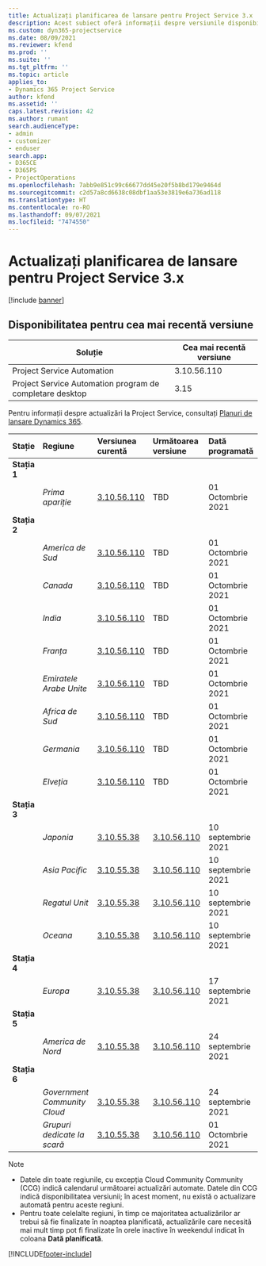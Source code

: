 ```yaml
---
title: Actualizați planificarea de lansare pentru Project Service 3.x
description: Acest subiect oferă informații despre versiunile disponibile și viitoare ale Dynamics 365 Project Service Automation.
ms.custom: dyn365-projectservice
ms.date: 08/09/2021
ms.reviewer: kfend
ms.prod: ''
ms.suite: ''
ms.tgt_pltfrm: ''
ms.topic: article
applies_to:
- Dynamics 365 Project Service
author: kfend
ms.assetid: ''
caps.latest.revision: 42
ms.author: rumant
search.audienceType:
- admin
- customizer
- enduser
search.app:
- D365CE
- D365PS
- ProjectOperations
ms.openlocfilehash: 7abb9e851c99c66677dd45e20f5b8bd179e9464d
ms.sourcegitcommit: c2d57a8cd6638c08dbf1aa53e3819e6a736ad118
ms.translationtype: HT
ms.contentlocale: ro-RO
ms.lasthandoff: 09/07/2021
ms.locfileid: "7474550"
---
```

# <a name="update-release-schedule-for-project-service-3x"></a>Actualizați planificarea de lansare pentru Project Service 3.x

[!include [banner](../includes/psa-now-project-operations.md)]

## <a name="latest-version-availability"></a>Disponibilitatea pentru cea mai recentă versiune

| Soluție  | Cea mai recentă versiune |
|-------|----|
| Project Service Automation    | 3.10.56.110 |
| Project Service Automation program de completare desktop                | 3.15          |

Pentru informații despre actualizări la Project Service, consultați [Planuri de lansare Dynamics 365](/dynamics365/release-plans/). 

| Stație  | Regiune | Versiunea curentă | Următoarea versiune |  Dată programată
| :---   | :---   | :---   | :---   |:---   |         
|<strong>Stația 1</strong> | |  |  | |
| | <i>Prima apariție</i> | [3.10.56.110](whats-new-ur-35.md) | TBD | 01 Octombrie 2021
|<strong>Stația 2</strong> | |  |  | |
| | <i>America de Sud</i> | [3.10.56.110](whats-new-ur-35.md) | TBD | 01 Octombrie 2021
| | <i>Canada</i> | [3.10.56.110](whats-new-ur-35.md) | TBD | 01 Octombrie 2021
| | <i>India</i> | [3.10.56.110](whats-new-ur-35.md) | TBD | 01 Octombrie 2021
| | <i>Franța</i> | [3.10.56.110](whats-new-ur-35.md) | TBD | 01 Octombrie 2021
| | <i>Emiratele Arabe Unite</i> | [3.10.56.110](whats-new-ur-35.md) | TBD | 01 Octombrie 2021
| | <i>Africa de Sud</i> | [3.10.56.110](whats-new-ur-35.md) | TBD | 01 Octombrie 2021
| | <i>Germania</i> | [3.10.56.110](whats-new-ur-35.md) | TBD | 01 Octombrie 2021
| | <i>Elveția</i> | [3.10.56.110](whats-new-ur-35.md) | TBD | 01 Octombrie 2021
|<strong>Stația 3</strong> | |  |  | |
| | <i>Japonia</i> | [3.10.55.38](whats-new-ur-34.md) | [3.10.56.110](whats-new-ur-35.md) | 10 septembrie 2021
| | <i>Asia Pacific</i> | [3.10.55.38](whats-new-ur-34.md) | [3.10.56.110](whats-new-ur-35.md) | 10 septembrie 2021
| | <i>Regatul Unit</i> | [3.10.55.38](whats-new-ur-34.md) | [3.10.56.110](whats-new-ur-35.md) | 10 septembrie 2021
| | <i>Oceana</i> | [3.10.55.38](whats-new-ur-34.md) | [3.10.56.110](whats-new-ur-35.md) | 10 septembrie 2021
|<strong>Stația 4</strong> | |  |  | |
| | <i>Europa</i> | [3.10.55.38](whats-new-ur-34.md) | [3.10.56.110](whats-new-ur-35.md) | 17 septembrie 2021
|<strong>Stația 5</strong> | |  |  | |
| | <i>America de Nord</i> | [3.10.55.38](whats-new-ur-34.md) | [3.10.56.110](whats-new-ur-35.md) | 24 septembrie 2021
|<strong>Stația 6</strong> | |  |  | |
| | <i>Government Community Cloud</i> | [3.10.55.38](whats-new-ur-34.md) | [3.10.56.110](whats-new-ur-35.md) | 24 septembrie 2021
| | <i>Grupuri dedicate la scară</i> | [3.10.55.38](whats-new-ur-34.md) | [3.10.56.110](whats-new-ur-35.md) | 01 Octombrie 2021

>[!Note]
> - Datele din toate regiunile, cu excepția Cloud Community Community (CCG) indică calendarul următoarei actualizări automate. Datele din CCG indică disponibilitatea versiunii; în acest moment, nu există o actualizare automată pentru aceste regiuni.
> - Pentru toate celelalte regiuni, în timp ce majoritatea actualizărilor ar trebui să fie finalizate în noaptea planificată, actualizările care necesită mai mult timp pot fi finalizate în orele inactive în weekendul indicat în coloana **Dată planificată**.


[!INCLUDE[footer-include](../includes/footer-banner.md)]
